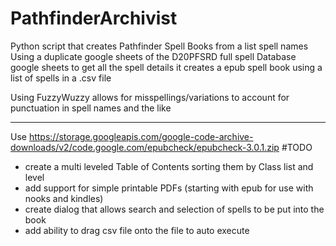 # PathfinderArchivist
Python script that creates Pathfinder Spell Books from a list spell names
Using a duplicate google sheets of the D20PFSRD full spell Database google sheets to 
get all the spell details it creates a epub spell book using a list of spells in a .csv file

Using FuzzyWuzzy allows for misspellings/variations 
to account for punctuation in spell names and the like

---
Use https://storage.googleapis.com/google-code-archive-downloads/v2/code.google.com/epubcheck/epubcheck-3.0.1.zip
#TODO
- create a multi leveled Table of Contents sorting them by Class list and level
- add support for simple printable PDFs (starting with epub for use with nooks and kindles)
- create dialog that allows search and selection of spells to be put into the book
- add ability to drag csv file onto the file to auto execute






